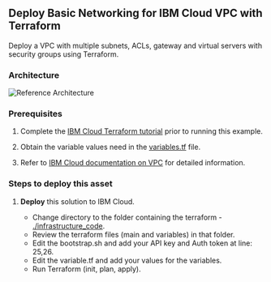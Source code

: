 ## Deploy Basic Networking for IBM Cloud VPC with Terraform

Deploy a VPC with multiple subnets, ACLs, gateway and virtual servers with security groups using Terraform.


### Architecture

![Reference Architecture](./imgs/architecture.png)


### Prerequisites

1. Complete the [IBM Cloud Terraform tutorial](https://www.ibm.com/cloud/garage/tutorials/public-cloud-infrastructure) prior to running this example. 

2. Obtain the variable values need in the [variables.tf](./infrastructure_code/network.tf) file.

3. Refer to [IBM Cloud documentation on VPC](https://cloud.ibm.com/docs/vpc) for detailed information.


### Steps to deploy this asset

<!---
1. **Build** the IBM Cloud Terraform docker container using the steps in the tutorial noted above.
   - Log into the Docker container.
   - Clone this repository.
     `$ git clone https://github.com/ibm-cloud-architecture/refasset-public-VPC-basic-networking`
-->

1. **Deploy** this solution to IBM Cloud.

   - Change directory to the folder containing the terraform - [./infrastructure_code](./infrastructure_code).
   - Review the terraform files (main and variables) in that folder.
   - Edit the bootstrap.sh and add your API key and Auth token at line: 25,26.
   - Edit the variable.tf and add your values for the variables.
   - Run Terraform (init, plan, apply).

<!---
3. **Test** the deployment
   - To test the deployment, you can [use these steps](https://github.com/ibm-cloud-architecture/tutorial-vpc-3tier-networking/blob/master/WebApp.md) to install and run a 3-tier application. 

 4. **Enjoy!**
-->
